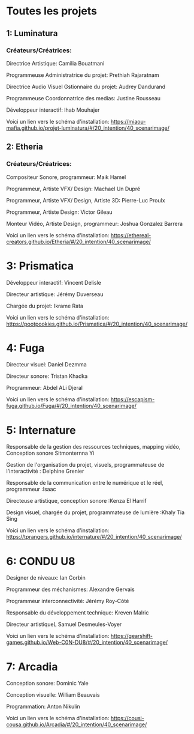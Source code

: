 # Toutes les projets #

## 1: Luminatura ##
### Créateurs/Créatrices: ###
 Directrice Artistique: Camilia Bouatmani

 Programmeuse Administratrice du projet: Prethiah Rajaratnam

 Directrice Audio Visuel Gstionnaire du projet: Audrey Dandurand

 Programmeuse Coordonnatrice des medias: Justine Rousseau

 Développeur interactif: Ihab Mouhajer

Voici un lien vers le schéma d'installation:
https://miaou-mafia.github.io/projet-luminatura/#/20_intention/40_scenarimage/







## 2: Etheria ##
### Créateurs/Créatrices: ###
 Compositeur Sonore, programmeur: Maik Hamel

 Programmeur, Artiste VFX/ Design: Machael Un Dupré

 Programmeur, Artiste VFX/ Design, Artiste 3D: Pierre-Luc Proulx

 Programmeur, Artiste Design: Victor Gileau

 Monteur Vidéo, Artiste Design, programmeur: Joshua Gonzalez Barrera

Voici un lien vers le schéma d'installation:
https://ethereal-creators.github.io/Etheria/#/20_intention/40_scenarimage/


# 3: Prismatica #
Développeur interactif: Vincent Delisle

Directeur artistique: Jérémy Duverseau

Chargée du projet: Ikrame Rata


Voici un lien vers le schéma d'installation:
https://pootpookies.github.io/Prismatica/#/20_intention/40_scenarimage/



# 4: Fuga #

 Directeur visuel: Daniel Dezmma

Directeur sonore: Tristan Khadka

Programmeur: Abdel ALi Djeral



Voici un lien vers le schéma d'installation:
https://escapism-fuga.github.io/Fuga/#/20_intention/40_scenarimage/


# 5: Internature #

Responsable de la gestion des ressources techniques, mapping vidéo, Conception sonore Sitmonternna Yi

Gestion de l'organisation du projet, visuels, programmateuse de l'interactivité : Delphine Grenier

 Responsable de la communication entre le numérique et le réel, programmeur :Isaac

 Directeuse artistique, conception sonore :Kenza El Harrif
 
 Design visuel, chargée du projet, programmateuse de lumière :Khaly Tia Sing

 Voici un lien vers le schéma d'installation:
https://tprangers.github.io/internature/#/20_intention/40_scenarimage/


# 6: CONDU U8 #
Designer de niveaux: Ian Corbin

Programmeur des méchanismes: Alexandre Gervais

Programmeur interconnectivité: Jérémy Roy-Côté

Responsable du développement technique: Kreven Malric

Directeur artistiqueL Samuel Desmeules-Voyer

Voici un lien vers le schéma d'installation:
https://gearshift-games.github.io/Web-C0N-DU8/#/20_intention/40_scenarimage/

# 7: Arcadia #
Conception sonore: Dominic Yale

Conception visuelle: William Beauvais

Programmation: Anton Nikulin

Voici un lien vers le schéma d'installation:
https://cousi-cousa.github.io/Arcadia/#/20_intention/40_scenarimage/

